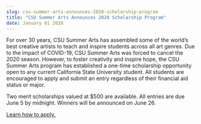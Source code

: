 ```yaml
---
slug: csu-summer-arts-announces-2020-scholarship-program
title: "CSU Summer Arts Announces 2020 Scholarship Program"
date: January 01 2020
---
```


<p>For over 30 years, CSU Summer Arts has assembled some of the world’s best creative artists to teach and inspire students across all art genres. Due to the impact of COVID-19, CSU Summer Arts was forced to cancel the 2020 season. However, to foster creativity and inspire hope, the CSU Summer Arts program has established a one-time scholarship opportunity open to any current California State University student. All students are encouraged to apply and submit an entry regardless of their financial aid status or major.</p><p>Two merit scholarships valued at $500 are available. All entries are due June 5 by midnight. Winners will be announced on June 26.</p><p><a href="https://www.facebook.com/CSUSummerArts/posts/10157130206658038">Learn how to apply.</a></p>
